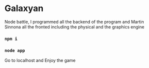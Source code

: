 # Galaxyan
Node battle, I programmed all the backend of the program and Martin Sinnona all the fronted including the physical and the graphics engine
### `npm i`
### `node app`
Go to localhost and 
Enjoy the game

